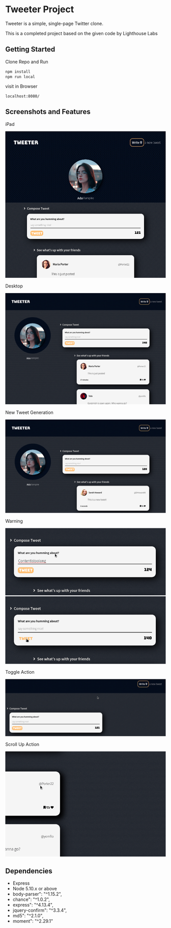# Tweeter Project

Tweeter is a simple, single-page Twitter clone.

This is a completed project based on the given code by Lighthouse Labs

## Getting Started

Clone Repo and Run

```
npm install
npm run local
```

visit in Browser

```
localhost:8080/
```

## Screenshots and Features

iPad

![iPad](./screenshots/ipad.png)

Desktop

![Desktop](./screenshots/desktop.png)

New Tweet Generation

![New Tweet Generation](./screenshots/newTweet.png)

Warning

![Too Long](./screenshots/warningContentTooLong.gif)
![No Content](./screenshots/warningNoContent.gif)

Toggle Action

![Toggle Action](./screenshots/toggleAction.gif)

Scroll Up Action

![Scroll Up Action](./screenshots/scrollupAction.gif)

## Dependencies

- Express
- Node 5.10.x or above
- body-parser": "^1.15.2",
- chance": "^1.0.2",
- express": "^4.13.4",
- jquery-confirm": "^3.3.4",
- md5": "^2.1.0",
- moment": "^2.29.1"
